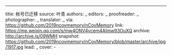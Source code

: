 -------------
title: 帐号已迁移
source: 叶青
authors: _
editors: _
proofreader: _
photographer: _
translator: _
via: https://github.com/2019ncovmemory/nCovMemory
link: https://mp.weixin.qq.com/s/mw4ONV4ycem4AImw93OuXQ
archive: http://archive.is/09WMH
snapshot: https://github.com/2019ncovmemory/nCovMemory/blob/master/archive/jpg/1917.jpg
lead: _
cover: -
